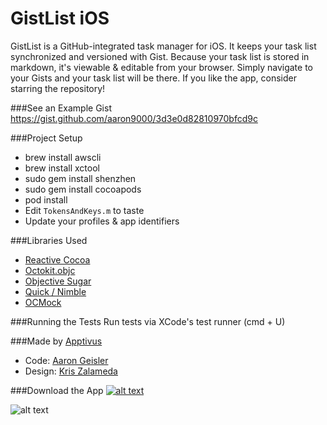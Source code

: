 GistList iOS
========

GistList is a GitHub-integrated task manager for iOS. It keeps your task list synchronized and versioned with Gist. Because your task list is stored in markdown, it's viewable & editable from your browser. Simply navigate to your Gists and your task list will be there. If you like the app, consider starring the repository!

###See an Example Gist
https://gist.github.com/aaron9000/3d3e0d82810970bfcd9c

###Project Setup
- brew install awscli
- brew install xctool
- sudo gem install shenzhen
- sudo gem install cocoapods
- pod install
- Edit `TokensAndKeys.m` to taste
- Update your profiles & app identifiers

###Libraries Used
- [Reactive Cocoa](https://github.com/ReactiveCocoa/ReactiveCocoa)
- [Octokit.objc](https://github.com/octokit/octokit.objc)
- [Objective Sugar](https://github.com/supermarin/objectivesugar)
- [Quick / Nimble](https://github.com/Quick/Nimble)
- [OCMock](https://github.com/erikdoe/ocmock)

###Running the Tests
Run tests via XCode's test runner (cmd + U)

###Made by [Apptivus](http://apptivus.com)
- Code: [Aaron Geisler](http://aarongeisler.com)
- Design: [Kris Zalameda](https://www.behance.net/Zalamedia)

###Download the App
[![alt text](http://gistlist.s3-website-us-east-1.amazonaws.com/btn-4.png)](http://itunes.com/apps/apptivus/gistlist)

![alt text](http://gistlist.s3-website-us-east-1.amazonaws.com/readme-screenshot.jpg)



